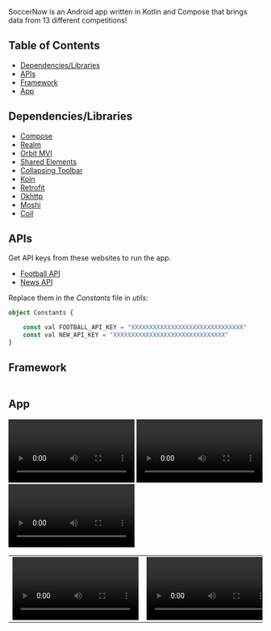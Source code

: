 SoccerNow is an Android app written in Kotlin and Compose that brings data from 13 different competitions!

## Table of Contents
- [Dependencies/Libraries](#Dependencies/Libraries)
- [APIs](#APIs)
- [Framework](#Framework)
- [App](#App)
  
## Dependencies/Libraries
- [Compose](https://developer.android.com/jetpack/compose)
- [Realm](https://realm.io/)
- [Orbit MVI](https://orbit-mvi.org/)
- [Shared Elements](https://github.com/mxalbert1996/compose-shared-elements?tab=readme-ov-file)
- [Collapsing Toolbar](https://github.com/onebone/compose-collapsing-toolbar)
- [Koin](https://insert-koin.io/)
- [Retrofit](https://square.github.io/retrofit/)
- [Okhttp](https://square.github.io/okhttp/)
- [Moshi](https://github.com/square/moshi)
- [Coil](https://github.com/coil-kt/coil)

## APIs
Get API keys from these websites to run the app. 
- [Football API](https://www.football-data.org/client/register)
- [News API](https://newsapi.org/register)

Replace them in the _Constants_ file in _utils_:

```typescript
object Constants {

    const val FOOTBALL_API_KEY = "XXXXXXXXXXXXXXXXXXXXXXXXXXXXXXX"
    const val NEW_API_KEY = "XXXXXXXXXXXXXXXXXXXXXXXXXXXXXXX"
}
```

## Framework
<img>

## App



  <tr>
    <td><video src="https://github.com/MelnikovAleksandr/GoalPulse/assets/83123472/721cfb11-cfa2-4f22-97ea-1344ecea6460" width="250"></video></td>
    <td><video src="https://github.com/MelnikovAleksandr/GoalPulse/assets/83123472/f7b75462-3be9-4ed3-b845-c0a072cdd745" width="250"></video></td>
    <td><video src="https://github.com/MelnikovAleksandr/GoalPulse/assets/83123472/f1c1f9d6-d246-4914-a0fd-3e6db22e326d" width="250"></video></td>
  </tr>
</table>

<table>
  <tr>
    <td><video src="https://github.com/MelnikovAleksandr/GoalPulse/assets/83123472/cbdcfb83-a3ae-451b-93f4-5305bc23a114" width="250"></video></td>
    <td><video src="https://github.com/MelnikovAleksandr/GoalPulse/assets/83123472/239ead9a-84ba-41c5-98bd-4f5a3a80a67c" width="250"></video></td>
    <td><video src="https://github.com/MelnikovAleksandr/GoalPulse/assets/83123472/ff56df9c-d60b-46ce-9d7f-8efe6980067a" width="250"></video></td>
  </tr>
</table>

  

  

  

  



